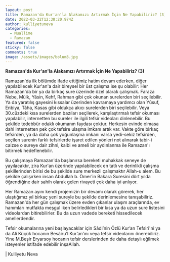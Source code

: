 ```yaml
---
layout: post
title: Ramazan'da Kur'an'la Alakamızı Artırmak İçin Ne Yapabiliriz? (3)
date: 2022-03-22T12:30:20.974Z
author: kulliyetuneva
categories:
  - Muallime
  - Ramazan
featured: false
sticky: false
comments: true
image: /assets/images/bolum3.jpg
---
```

<!--StartFragment-->

**Ramazan'da Kur'an'la Alakamızı Artırmak İçin Ne Yapabiliriz? (3)**

Ramazan'da ilk bölümde ifade ettiğimiz hatim devam ederken, diğer yapılabilecek Kur'an'a dair bireysel bir üst çalışma ise şu olabilir: Her Ramazan'da bir ya da birkaç sure üzerinde özel olarak çalışmak. Faraza Nebe, Mülk, Yâsin, Kehf, Rahman gibi çok okunan surelerden biri seçilebilir. Ya da yaratılış gayesini kıssalar üzerinden kavramaya yardımcı olan Yûsuf, Enbiya, Tâha, Kasas gibi oldukça akıcı surelerden biri seçilebilir. Veya 30.cüzdeki kısa surelerden bazıları seçilerek, karşılaştırmalı tefsir okuması yapılabilir, internetten bu sureler ile ilgili tefsir videoları dinlenebilir. Bu şekilde tedebbür odaklı okumanın faydası çoktur. Herkesin evinde olmasa dahi internetten pek çok tefsire ulaşma imkanı artık var. Vakte göre birkaç tefsirden, ya da daha çok yoğunlaşma imkanı varsa yedi-sekiz tefsirden, seçilen surenin farklı tefsirlerde işaret edilen yönleri not alınarak tabir-i caizse o sureye dair zihni, kalbi ve ameli bir aydınlanma ile Ramazan'ı bitirmek hedeflenebilir.

Bu çalışmaya Ramazan'da başlanırsa bereketi muhakkak seneye de yayılacaktır, zira Kur'an üzerinde yapılabilecek en tatlı ve derinlikli çalışma şekillerinden birisi de bu şekilde sure merkezli çalışmaktır Allah-u alem. Bu şekilde çalışırken insan Abdullah b. Ömer’in Bakara Suresini dört yılda öğrendiğine dair sahih olarak gelen rivayeti çok daha iyi anlıyor.

Her Ramazan ayını kendi projemizin bir devamı olarak görerek, her ulaştığımız yıl birkaç yeni sureyle bu şekilde derinlemesine tanışabiliriz. Ramazan'da her gün çalışmak üzere evden çıkanlar ulaşım araçlarında, ev hanımları mutfakta meşgul iken belirledikleri bir kısa ya da uzun sure listesini videolardan bitirebilirler. Bu da uzun vadede bereketi hissedilecek amellerdendir.

Tefsir okumalarına yeni başlayacaklar için Sâdi’nin Özlü Kur’an Tefsiri'ni ya da Ali Küçük hocanın Besâiru’l Kur’an’ını veya tefsir videolarını önerebiliriz. Yine M.Beşir Eryarsoy hocanın tefsir derslerinden de daha detaylı eğilmek isteyenler istifade edebilir inşaAllah.

\| Kulliyetu Neva

<!--EndFragment-->